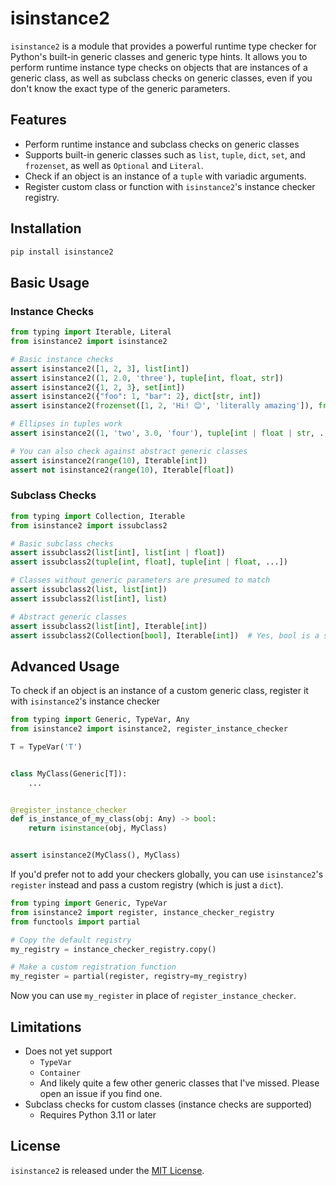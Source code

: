 # isinstance2

`isinstance2` is a module that provides a powerful runtime type checker for Python's built-in generic classes and
generic type hints. It allows you to perform runtime instance type checks on objects that are instances of a generic
class, as well as subclass checks on generic classes, even if you don't know the exact type of the generic parameters.

## Features

- Perform runtime instance and subclass checks on generic classes
- Supports built-in generic classes such as `list`, `tuple`, `dict`, `set`, and `frozenset`, as well as `Optional`
  and `Literal`.
- Check if an object is an instance of a `tuple` with variadic arguments.
- Register custom class or function with `isinstance2`'s instance checker registry.

## Installation

```sh
pip install isinstance2
```

## Basic Usage

### Instance Checks

```python
from typing import Iterable, Literal
from isinstance2 import isinstance2

# Basic instance checks
assert isinstance2([1, 2, 3], list[int])
assert isinstance2((1, 2.0, 'three'), tuple[int, float, str])
assert isinstance2({1, 2, 3}, set[int])
assert isinstance2({"foo": 1, "bar": 2}, dict[str, int])
assert isinstance2(frozenset([1, 2, 'Hi! 😊', 'literally amazing']), frozenset[int | Literal['Hi! 😊', 'literally amazing']])

# Ellipses in tuples work
assert isinstance2((1, 'two', 3.0, 'four'), tuple[int | float | str, ...])

# You can also check against abstract generic classes
assert isinstance2(range(10), Iterable[int])
assert not isinstance2(range(10), Iterable[float])
```

### Subclass Checks

```python
from typing import Collection, Iterable
from isinstance2 import issubclass2

# Basic subclass checks
assert issubclass2(list[int], list[int | float])
assert issubclass2(tuple[int, float], tuple[int | float, ...])

# Classes without generic parameters are presumed to match
assert issubclass2(list, list[int])
assert issubclass2(list[int], list)

# Abstract generic classes
assert issubclass2(list[int], Iterable[int])
assert issubclass2(Collection[bool], Iterable[int])  # Yes, bool is a subclass of int
```

## Advanced Usage

To check if an object is an instance of a custom generic class, register it with `isinstance2`'s instance checker

```python
from typing import Generic, TypeVar, Any
from isinstance2 import isinstance2, register_instance_checker

T = TypeVar('T')


class MyClass(Generic[T]):
    ...


@register_instance_checker
def is_instance_of_my_class(obj: Any) -> bool:
    return isinstance(obj, MyClass)


assert isinstance2(MyClass(), MyClass)
```

If you'd prefer not to add your checkers globally, you can use `isinstance2`'s `register` instead and pass a custom registry (which is just a `dict`).

```python
from typing import Generic, TypeVar
from isinstance2 import register, instance_checker_registry
from functools import partial

# Copy the default registry
my_registry = instance_checker_registry.copy()

# Make a custom registration function
my_register = partial(register, registry=my_registry)
```

Now you can use `my_register` in place of `register_instance_checker`.

## Limitations

- Does not yet support
    - `TypeVar`
    - `Container`
    - And likely quite a few other generic classes that I've missed. Please open an issue if you find one.
- Subclass checks for custom classes (instance checks are supported)
  - Requires Python 3.11 or later

## License

`isinstance2` is released under the [MIT License](https://github.com/python-isinstance/isinstance2/blob/master/LICENSE).
